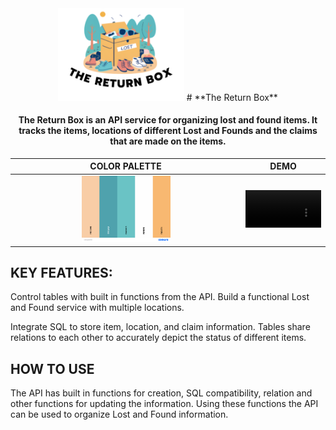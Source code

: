 <div align="center">
<img style="width: 40%;" src="src/image.png" alt="logo">
# **The Return Box**

#### The Return Box is an API service for organizing lost and found items. It tracks the items, locations of different Lost and Founds and the claims that are made on the items.

|                              COLOR PALETTE                               |                                                DEMO                                                |
| :----------------------------------------------------------------------: | :------------------------------------------------------------------------------------------------: |
| <img style="width: 40%;" src="src/colorpalette.png" alt="Color Palette"> | <video width=100% controls><source src="src/springdemovid.mkv" type="video/mp4">DEMO Video</video> |

</div>

## **KEY FEATURES:**

Control tables with built in functions from the API. Build a functional Lost and Found service with multiple locations.

Integrate SQL to store item, location, and claim information. Tables share relations to each other to accurately depict the status of different items.

## **HOW TO USE**

The API has built in functions for creation, SQL compatibility, relation and other functions for updating the information. Using these functions the API can be used to organize Lost and Found information.
